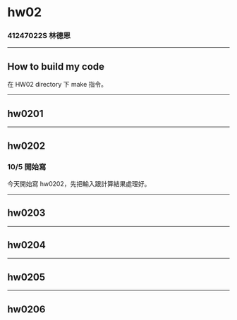 hw02
===

### 41247022S 林德恩

---

## How to build my code
在 HW02 directory 下 make 指令。

---

## hw0201

---

## hw0202

### 10/5 開始寫
今天開始寫 hw0202，先把輸入跟計算結果處理好。

---

## hw0203

---

## hw0204

---

## hw0205

---

## hw0206